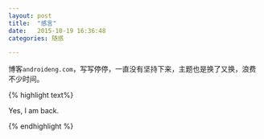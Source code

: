 ```yaml
---
layout: post
title:  "感言"
date:   2015-10-19 16:36:48
categories: 随感

---
```


博客`androideng.com`，写写停停，一直没有坚持下来，主题也是换了又换，浪费不少时间。



{% highlight text%}

Yes, I am back.

{% endhighlight %}
